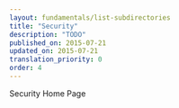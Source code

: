 ```yaml
---
layout: fundamentals/list-subdirectories
title: "Security"
description: "TODO"
published_on: 2015-07-21
updated_on: 2015-07-21
translation_priority: 0
order: 4
---
```


Security Home Page
